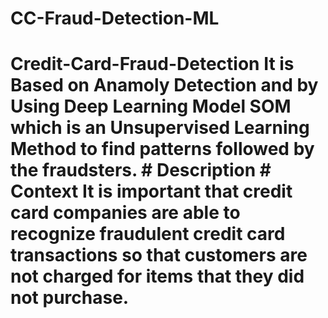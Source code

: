 # CC-Fraud-Detection-ML
# Credit-Card-Fraud-Detection It is Based on Anamoly Detection and by Using Deep Learning Model SOM which is an Unsupervised Learning Method to find patterns followed by the fraudsters.  # Description # Context It is important that credit card companies are able to recognize fraudulent credit card transactions so that customers are not charged for items that they did not purchase.
